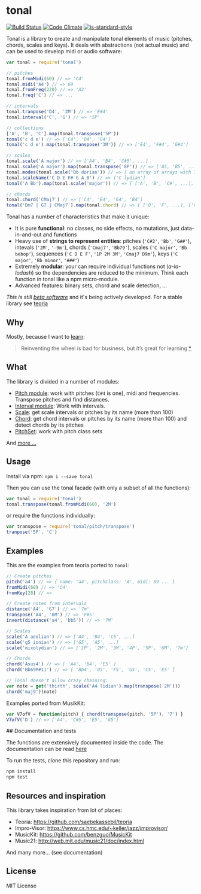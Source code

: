 # tonal

[![Build Status](https://travis-ci.org/danigb/tonal.svg?branch=master)](https://travis-ci.org/danigb/tonal)
[![Code Climate](https://codeclimate.com/github/danigb/tonal/badges/gpa.svg)](https://codeclimate.com/github/danigb/tonal)
[![js-standard-style](https://img.shields.io/badge/code%20style-standard-brightgreen.svg?style=flat)](https://github.com/feross/standard)

Tonal is a library to create and manipulate tonal elements of music (pitches, chords, scales and keys). It deals with abstractions (not actual music) and can be used to develop midi or audio software:

```js
var tonal = require('tonal')

// pitches
tonal.fromMidi(60) // => 'C4'
tonal.midi('A4') // => 69
tonal.fromFreq(220) // => 'A3'
tonal.freq('C') // => ...

// intervals
tonal.tranpose('D4', '2M') // => 'E#4'
tonal.interval('C', 'G') // => '5P'

// collections
['A', 'B', 'C'].map(tonal.transpose('5P'))
tonal('c d e') // => ['C4', 'D4', 'E4']
tonal('c d e').map(tonal.transpose('3M')) // => ['E4', 'F#4', 'G#4']

// scales
tonal.scale('A major') // => ['A4', 'B4', 'C#5', ...]
tonal.scale('A major').map(tonal.transpose('8P')) // => ['A5, 'B5', ...]
tonal.modes(tonal.scale('Bb dorian')) // => [ an array of arrays with 7 scales notes ]
tonal.scaleName('C D E F# G A B') // => ['C lydian']
tonal('A Bb').map(tonal.scale('major')) // => [ ['A', 'B', 'C#', ...], ['Bb', 'C', 'D', ...]

// chords
tonal.chord('CMaj7') // => ['C4', 'E4', 'G4', 'B4']
tonal('Dm7 | G7 | CMaj7').map(tonal.chord) // => [ ['D', 'F', ...], ['G', ...], ['C', ...]]
```

Tonal has a number of characteristics that make it unique:

- It is pure __functional__: no classes, no side effects, no mutations, just data-in-and-out and functions
- Heavy use of __strings to represent entities__: pitches (`'C#2'`, `'Bb'`, `'G##'`), intevals (`'2M'`, `'-9m'`), chords (`'Cmaj7'`, `'Bb79'`), scales (`'C major'`, `'Bb bebop'`), sequences (`'C D E F'`, `'1P 2M 3M'`, `'Cmaj7 D9m'`), keys (`'C major'`, `'Bb minor'`, `'###'`)
- Extremely __modular__: your can require individual functions not (_a-la-lodash_) so the dependencies are reduced to the minimum. Think each function in tonal like a npm micro-module.
- Advanced features: binary sets, chord and scale detection, ...

_This is still [beta software](https://github.com/danigb/tonal/blob/master/docs/TODO.md)_ and it's being actively developed. For a stable library see [teoria](https://github.com/saebekassebil/teoria)

## Why

Mostly, because I want to [learn](https://github.com/danigb/tonal/blob/master/docs/RESOURCES.md):

> Reinventing the wheel is bad for business, but it’s great for learning
[*](http://philipwalton.com/articles/how-to-become-a-great-front-end-engineer)

## What

The library is divided in a number of modules:

- [Pitch module](https://github.com/danigb/tonal/blob/master/docs/DOCUMENTATION.md#pitch-module): work with pitches (`C#4` is one), midi and frequencies. Transpose pitches and find distances.
- [Interval module](https://github.com/danigb/tonal/blob/master/docs/DOCUMENTATION.md#interval-module): Work with intervals.
- [Scale](https://github.com/danigb/tonal/blob/master/docs/DOCUMENTATION.md#scale-module): get scale intervals or pitches by its name (more than 100)
- [Chord](https://github.com/danigb/tonal/blob/master/docs/DOCUMENTATION.md#chord-module): get chord intervals or pitches by its name (more than 100) and detect chords by its pitches
- [PitchSet](https://github.com/danigb/tonal/blob/master/docs/DOCUMENTATION.md#pitchSet-module): work with pitch class sets

And [more ...](https://github.com/danigb/tonal/blob/master/docs/DOCUMENTATION.md)

## Usage

Install via npm: `npm i --save tonal`

Then you can use the tonal facade (with only a subset of all the functions):

```js
var tonal = require('tonal')
tonal.transpose(tonal.fromMidi(60), '2M')
```

or require the functions individually:

```js
var transpose = require('tonal/pitch/transpose')
tranpose('5P', 'C')
```

## Examples

This are the examples from teoria ported to `tonal`:

```js
// Create pitches
pitch('a4') // => { name: 'a4', pitchClass: 'A', midi: 69 ... }
fromMidi(60) // => 'C4'
fromKey(28) // =>

// Create notes from intervals
distance('A4', 'G7') // => '7m'
transpose('A4', '6M') // => 'F#5'
invert(distance('a4', 'bb5')) // => '7M'

// Scales
scale('A aeolian') // => ['A4', 'B4', 'C5', ...]
scale('g5 ionian') // => ['G5', 'A5', ...]
scale('mixolydian') // => ['1P', '2M', '3M', '4P', '5P', '6M', '7m']

// Chords
chord('Asus4') // => [ 'A4', 'B4', 'E5' ]
chord('Bb69M#11') // => [ 'Bb4', 'D5', 'F5', 'G5', 'C5', 'E5' ]

// Tonal doesn't allow crazy chaining:
var note = get('thirth', scale('A4 lidian').map(transpose('2M')))
chord('maj9')(note)
```

Examples ported from MusikKit:

```js
var V7ofV = function(pitch) { chord(transpose(pitch, '5P'), '7') }
V7ofV('D') // => ['A4', 'C#5', 'E5', 'G5']
```

## Documentation and tests

The functions are extensively documented inside the code. The documentation can be read [here](https://github.com/danigb/tonal/blob/master/docs/DOCUMENTATION.md)

To run the tests, clone this repository and run:

```bash
npm install
npm test
```

## Resources and inspiration

This library takes inspiration from lot of places:

- Teoria: https://github.com/saebekassebil/teoria
- Impro-Visor: https://www.cs.hmc.edu/~keller/jazz/improvisor/
- MusicKit: https://github.com/benzguo/MusicKit
- Music21: http://web.mit.edu/music21/doc/index.html

And many more... (see documentation)

## License

MIT License
